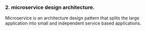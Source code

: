 ### 2. microservice design architecture.
Microservice is an architecture design pattern that splits the large application into small and independent service based applications.
